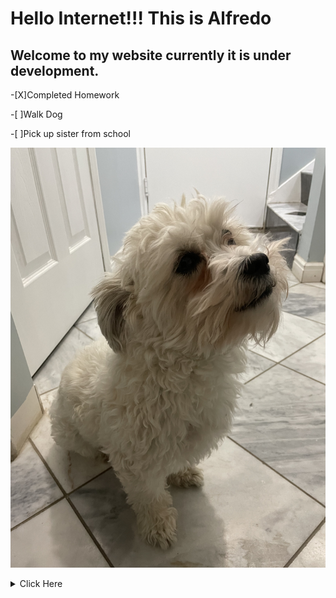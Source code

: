 # Hello Internet!!! This is Alfredo
## Welcome to my website currently it is under development.

-[X]Completed Homework

-[ ]Walk Dog

-[ ]Pick up sister from school


![This is my dog KoKo](IMG-0367.jpg)

<details><summary> Click Here</summary>
<p>

 His name is KoKo

</p>
</details>